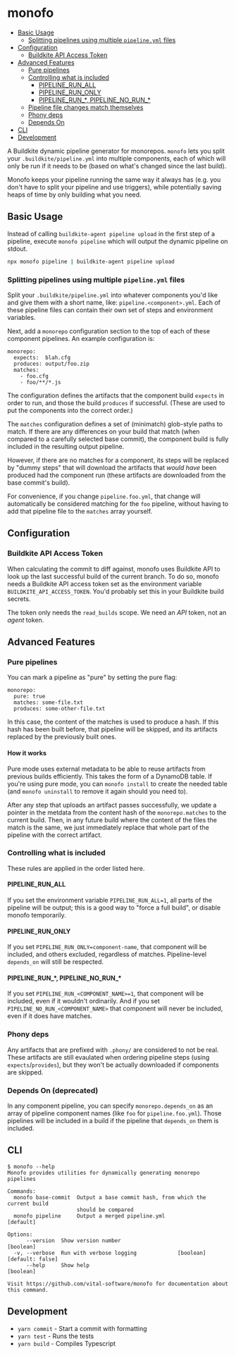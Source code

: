 # monofo

- [Basic Usage](#basic-usage)
  - [Splitting pipelines using multiple `pipeline.yml` files](#splitting-pipelines-using-multiple-pipelineyml-files)
- [Configuration](#configuration)
  - [Buildkite API Access Token](#buildkite-api-access-token)
- [Advanced Features](#advanced-features)
  - [Pure pipelines](#pure-pipelines)
  - [Controlling what is included](#controlling-what-is-included)
    - [PIPELINE_RUN_ALL](#pipeline_run_all)
    - [PIPELINE_RUN_ONLY](#pipeline_run_only)
    - [PIPELINE_RUN_\*, PIPELINE_NO_RUN_\*](#pipeline_run_-pipeline_no_run_)
  - [Pipeline file changes match themselves](#pipeline-file-changes-match-themselves)
  - [Phony deps](#phony-deps)
  - [Depends On](#depends-on)
- [CLI](#cli)
- [Development](#development)


A Buildkite dynamic pipeline generator for monorepos. `monofo` lets you split
your `.buildkite/pipeline.yml` into multiple components, each of which will
only be run if it needs to be (based on what's changed since the last build).

Monofo keeps your pipeline running the same way it always has (e.g. you don't
have to split your pipeline and use triggers), while potentially saving heaps of
time by only building what you need.


## Basic Usage

Instead of calling `buildkite-agent pipeline upload` in the first step of a
pipeline, execute `monofo pipeline` which will output the dynamic pipeline on
stdout.

```sh
npx monofo pipeline | buildkite-agent pipeline upload
```


### Splitting pipelines using multiple `pipeline.yml` files

Split your `.buildkite/pipeline.yml` into whatever components you'd like
and give them with a short name, like: `pipeline.<component>.yml`. Each of these
pipeline files can contain their own set of steps and environment variables.

Next, add a `monorepo` configuration section to the top of each of these
component pipelines. An example configuration is:

```
monorepo:
  expects:  blah.cfg
  produces: output/foo.zip
  matches:
    - foo.cfg
    - foo/**/*.js
```

The configuration defines the artifacts that the component build `expects` in
order to run, and those the build `produces` if successful. (These are used to
put the components into the correct order.)

The `matches` configuration defines a set of (minimatch) glob-style paths to
match. If there are any differences on your build that match (when compared to
a carefully selected base commit), the component build is fully included in the
resulting output pipeline.

However, if there are no matches for a component, its steps will be replaced by
"dummy steps" that will download the artifacts that _would have_ been produced
had the component run (these artifacts are downloaded from the base commit's
build).

For convenience, if you change `pipeline.foo.yml`, that change will
automatically be considered matching for the `foo` pipeline, without having to
add that pipeline file to the `matches` array yourself.


## Configuration


### Buildkite API Access Token

When calculating the commit to diff against, monofo uses Buildkite API to look
up the last successful build of the current branch. To do so, monofo needs a
Buildkite API access token set as the environment variable
`BUILDKITE_API_ACCESS_TOKEN`. You'd probably set this in your Buildkite build
secrets.

The token only needs the `read_builds` scope. We need an _API_ token, not an
_agent_ token.


## Advanced Features


### Pure pipelines

You can mark a pipeline as "pure" by setting the pure flag:

```
monorepo:
  pure: true
  matches: some-file.txt
  produces: some-other-file.txt
```

In this case, the content of the matches is used to produce a hash. If this hash
has been built before, that pipeline will be skipped, and its artifacts replaced
by the previously built ones.

#### How it works

Pure mode uses external metadata to be able to reuse artifacts from previous
builds efficiently. This takes the form of a DynamoDB table. If you're using
pure mode, you can `monofo install` to create the needed table (and
`monofo uninstall` to remove it again should you need to).

After any step that uploads an artifact passes successfully, we update a pointer
in the metdata from the content hash of the `monorepo.matches` to the current
build. Then, in any future build where the content of the files the match is the
same, we just immediately replace that whole part of the pipeline with the
correct artifact.


### Controlling what is included

These rules are applied in the order listed here.

#### PIPELINE_RUN_ALL

If you set the environment variable `PIPELINE_RUN_ALL=1`, all parts of the
pipeline will be output; this is a good way to "force a full build", or disable
monofo temporarily.

#### PIPELINE_RUN_ONLY

If you set `PIPELINE_RUN_ONLY=component-name`, that component will be included,
and others excluded, regardless of matches. Pipeline-level `depends_on` will
still be respected.

#### PIPELINE_RUN_\*, PIPELINE_NO_RUN_\*

If you set `PIPELINE_RUN_<COMPONENT_NAME>=1`, that component will be included,
even if it wouldn't ordinarily. And if you set `PIPELINE_NO_RUN_<COMPONENT_NAME>`
that component will never be included, even if it does have matches.


### Phony deps

Any artifacts that are prefixed with `.phony/` are considered to not be real.
These artifacts are still evaulated when ordering pipeline steps (using
`expects`/`provides`), but they won't be actually downloaded if components are
skipped.


### Depends On (deprecated)

In any component pipeline, you can specify `monorepo.depends_on` as an array of
pipeline component names (like `foo` for `pipeline.foo.yml`). Those pipelines
will be included in a build if the pipeline that `depends_on` them is included.


## CLI

```
$ monofo --help
Monofo provides utilities for dynamically generating monorepo pipelines

Commands:
  monofo base-commit  Output a base commit hash, from which the current build
                      should be compared
  monofo pipeline     Output a merged pipeline.yml                     [default]

Options:
      --version  Show version number                                   [boolean]
  -v, --verbose  Run with verbose logging             [boolean] [default: false]
      --help     Show help                                             [boolean]

Visit https://github.com/vital-software/monofo for documentation about this command.
```


## Development

- `yarn commit` - Start a commit with formatting
- `yarn test` - Runs the tests
- `yarn build` - Compiles Typescript
